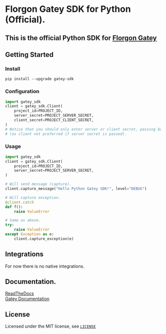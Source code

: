 # Florgon Gatey SDK for Python (Official).

## This is the official Python SDK for [Florgon Gatey](https://gatey.florgon.space)

## Getting Started

### Install

```
pip install --upgrade gatey-sdk
```

### Configuration

```python
import gatey_sdk
client = gatey_sdk.Client(
    project_id=PROJECT_ID,
    server_secret=PROJECT_SERVER_SECRET,
    client_secret=PROJECT_CLIENT_SECRET,
)
# Notice that you should only enter server or client secret, passing both have no effect as always server will be used.
# (as client not preferred if server secret is passed).
```

### Usage

```python
import gatey_sdk
client = gatey_sdk.Client(
    project_id=PROJECT_ID,
    server_secret=PROJECT_SERVER_SECRET,
)

# Will send message (capture).
client.capture_message("Hello Python Gatey SDK!", level="DEBUG")

# Will capture exception.
@client.catch
def f():
    raise ValueError

# Same as above.
try:
    raise ValueError
except Exception as e:
    client.capture_exception(e)
```

## Integrations

For now there is no native integrations.

## Documentation.

[ReadTheDocs](https://gatey-sdk-py.readthedocs.io/) \
[Gatey Documentation](https://florgon.space/dev/gatey)

## License

Licensed under the MIT license, see [`LICENSE`](LICENSE)
